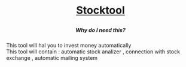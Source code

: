 # <p align="center">[Stocktool](https://github.com/rrobciorr/Stocktool/)</p>

<h5 align="center">Why do I need this?</h5>
This tool will hal you to invest money automatically <br>
This tool will contain : automatic stock analizer , connection with stock exchange , automatic mailing system <br>

